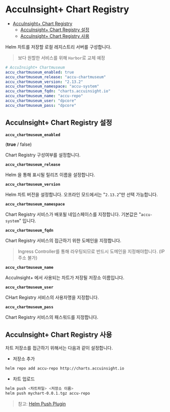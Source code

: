 # AccuInsight+ Chart Registry

- [AccuInsight+ Chart Registry](#accuinsight-chart-registry)
  - [AccuInsight+ Chart Registry 설정](#accuinsight-chart-registry-설정)
  - [AccuInsight+ Chart Registry 사용](#accuinsight-chart-registry-사용)

Helm 차트를 저장할 로컬 레지스트리 서버를 구성합니다.

> 보다 원할한 서비스를 위해 `Harbor`로 교체 예정

```yaml
# AccuInsight+ Chartmuseum
accu_chartmuseum_enabled: true
accu_chartmuseum_release: "accu-chartmuseum"
accu_chartmuseum_version: "2.13.2"
accu_chartmuseum_namespace: "accu-system"
accu_chartmuseum_fqdn: "charts.accuinsight.io"
accu_chartmuseum_name: "accu-repo"
accu_chartmuseum_user: "dpcore"
accu_chartmuseum_pass: "dpcore"
```

## AccuInsight+ Chart Registry 설정

**`accu_chartmuseum_enabled`**

(**true** / false)

Chart Registry 구성여부를 설정합니다.

**`accu_chartmuseum_release`**

Helm 을 통해 표시될 릴리즈 이름을 설정합니다.

**`accu_chartmuseum_version`**

Helm 차트 버전을 설정합니다. 오프라인 모드에서는 "`2.13.2`"만 선택 가능합니다.

**`accu_chartmuseum_namespace`**

Chart Registry 서비스가 배포될 네임스페이스를 지정합니다. 기본값은 "`accu-system`" 입니다.

**`accu_chartmuseum_fqdn`**

Chart Registry 서비스의 접근하기 위한 도메인을 지정합니다.

> Ingress Controller를 통해 라우팅되므로 반드시 도메인을 지정해야합니다. (IP주소 불가)

**`accu_chartmuseum_name`**

AccuInsight+ 에서 사용되는 차트가 저장될 저장소 이름입니다.

**`accu_chartmuseum_user`**

CHart Registry 서비스의 사용자명을 지정합니다.

**`accu_chartmuseum_pass`**

Chart Registry 서비스의 패스워드를 지정합니다.

## AccuInsight+ Chart Registry 사용

차트 저장소를 접근하기 위해서는 다음과 같이 설정합니다.

- 저장소 추가
```bash
helm repo add accu-repo http://charts.accuinsight.io
```
- 차트 업로드
```bash
helm push <차트파일> <저장소 이름>
helm push mychart-0.0.1.tgz accu-repo
```

> 참고: [Helm Push Plugin](https://github.com/chartmuseum/helm-push)
